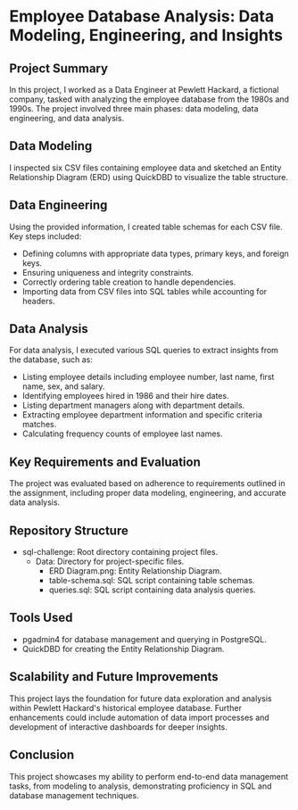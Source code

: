 # Employee Database Analysis: Data Modeling, Engineering, and Insights

## Project Summary

In this project, I worked as a Data Engineer at Pewlett Hackard, a fictional company, tasked with analyzing the employee database from the 1980s and 1990s. The project involved three main phases: data modeling, data engineering, and data analysis.

## Data Modeling

I inspected six CSV files containing employee data and sketched an Entity Relationship Diagram (ERD) using QuickDBD to visualize the table structure.

## Data Engineering

Using the provided information, I created table schemas for each CSV file. Key steps included:
- Defining columns with appropriate data types, primary keys, and foreign keys.
- Ensuring uniqueness and integrity constraints.
- Correctly ordering table creation to handle dependencies.
- Importing data from CSV files into SQL tables while accounting for headers.

## Data Analysis

For data analysis, I executed various SQL queries to extract insights from the database, such as:
- Listing employee details including employee number, last name, first name, sex, and salary.
- Identifying employees hired in 1986 and their hire dates.
- Listing department managers along with department details.
- Extracting employee department information and specific criteria matches.
- Calculating frequency counts of employee last names.

## Key Requirements and Evaluation

The project was evaluated based on adherence to requirements outlined in the assignment, including proper data modeling, engineering, and accurate data analysis.

## Repository Structure

- sql-challenge: Root directory containing project files.
  - Data: Directory for project-specific files.
    - ERD Diagram.png: Entity Relationship Diagram.
    - table-schema.sql: SQL script containing table schemas.
    - queries.sql: SQL script containing data analysis queries.

## Tools Used

- pgadmin4 for database management and querying in PostgreSQL.
- QuickDBD for creating the Entity Relationship Diagram.

## Scalability and Future Improvements

This project lays the foundation for future data exploration and analysis within Pewlett Hackard's historical employee database. Further enhancements could include automation of data import processes and development of interactive dashboards for deeper insights.

## Conclusion

This project showcases my ability to perform end-to-end data management tasks, from modeling to analysis, demonstrating proficiency in SQL and database management techniques.
